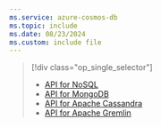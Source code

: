 ```yaml
---
ms.service: azure-cosmos-db
ms.topic: include
ms.date: 08/23/2024
ms.custom: include file
---
```


> [!div class="op_single_selector"]
>
> * [API for NoSQL](../nosql/diagnostic-queries.md)
> * [API for MongoDB](../mongodb/diagnostic-queries.md)
> * [API for Apache Cassandra](../cassandra/diagnostic-queries.md)
> * [API for Apache Gremlin](../gremlin/diagnostic-queries.md)
>